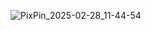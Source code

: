 ![PixPin_2025-02-28_11-44-54](https://github.com/user-attachments/assets/72369407-1a1c-418a-a3c4-fe2ded9b920a)

